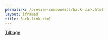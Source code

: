 ```yaml
--- 
permalink: /preview-components/back-link.html
layout: iframed 
title: Back-link.html
---
```

<div class="container">
    <div class="row">
        <div class="col-12 py-4">
            <a href="javascript:void(0);" class="back-link">Tilbage</a>
        </div>
    </div>
</div>